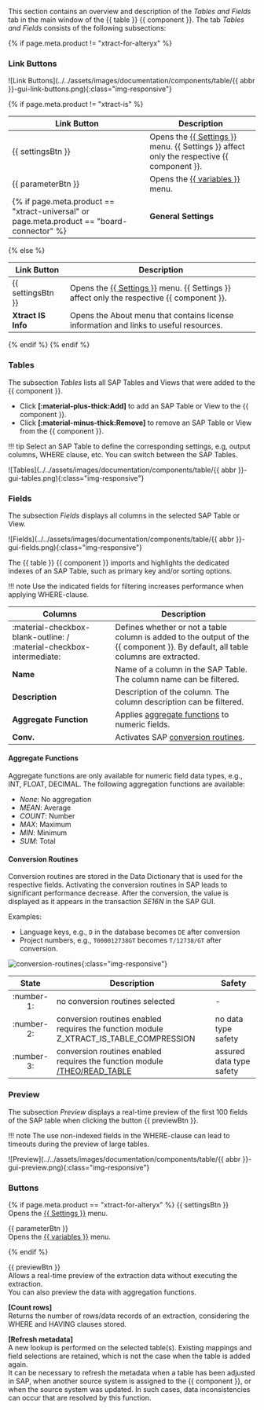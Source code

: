 
This section contains an overview and description of the *Tables and Fields* tab in the main window of the {{ table }} {{ component }}. 
The tab *Tables and Fields* consists of the following subsections:

{% if page.meta.product != "xtract-for-alteryx" %}
### Link Buttons

![Link Buttons](../../assets/images/documentation/components/table/{{ abbr }}-gui-link-buttons.png){:class="img-responsive"}

{% if page.meta.product != "xtract-is" %}

| Link Button | Description |
|-------------|-------------|
| {{ settingsBtn }} | Opens the [{{ Settings }}](settings.md) menu. {{ Settings }} affect only the respective {{ component }}. |
| {{ parameterBtn }} | Opens the [{{ variables }}](edit-runtime-parameters.md) menu. |
{% if page.meta.product == "xtract-universal" or page.meta.product == "board-connector" %}| **General Settings** | Opens the [General Settings](general-settings.md) menu. General Settings are the same for all {{ components }}. |  {% endif %}

{% else %} 

| Link Button | Description |
|-------------|-------------|
| {{ settingsBtn }} | Opens the [{{ Settings }}](settings.md) menu. {{ Settings }} affect only the respective {{ component }}. |
| **Xtract IS Info** | Opens the About menu that contains license information and links to useful resources. 

{% endif %}
{% endif %}

### Tables

The subsection *Tables* lists all SAP Tables and Views that were added to the {{ component }}.

- Click **[:material-plus-thick:Add]** to add an SAP Table or View to the {{ component }}.
- Click **[:material-minus-thick:Remove]** to remove an SAP Table or View  from the {{ component }}. 

!!! tip
	Select an SAP Table to define the corresponding settings, e.g, output columns, WHERE clause, etc. You can switch between the SAP Tables.

![Tables](../../assets/images/documentation/components/table/{{ abbr }}-gui-tables.png){:class="img-responsive"}

### Fields

The subsection *Fields* displays all columns in the selected SAP Table or View.

![Fields](../../assets/images/documentation/components/table/{{ abbr }}-gui-fields.png){:class="img-responsive"}

The {{ table }} {{ component }} imports and highlights the dedicated indexes of an SAP Table, such as primary key and/or sorting options. 

!!! note
	Use the indicated fields for filtering increases performance when applying WHERE-clause.

| Columns | Description |
|-------------|-------------|
| :material-checkbox-blank-outline: / :material-checkbox-intermediate: | Defines whether or not a table column is added to the output of the {{ component }}. By default, all table columns are extracted. |
| **Name** | Name of a column in the SAP Table. The column name can be filtered. |
| **Description** | Description of the column. The column description can be filtered. |
| **Aggregate Function** | Applies [aggregate functions](#aggregate-functions) to numeric fields. |
| **Conv.** | Activates SAP [conversion routines](#conversion-routines).|

#### Aggregate Functions

Aggregate functions are only available for numeric field data types, e.g., INT, FLOAT, DECIMAL. 
The following aggregation functions are available: 
- *None*: No aggregation 
- *MEAN*: Average
- *COUNT*: Number 
- *MAX*: Maximum
- *MIN*: Minimum 
- *SUM*: Total

#### Conversion Routines

Conversion routines are stored in the Data Dictionary that is used for the respective fields. 
Activating the conversion routines in SAP leads to significant performance decrease. 
After the conversion, the value is displayed as it appears in the transaction *SE16N* in the SAP GUI. 

Examples: 
- Language keys, e.g., `D` in the database becomes `DE` after conversion
- Project numbers, e.g., `T000012738GT` becomes `T/12738/GT` after conversion.

![conversion-routines](../../assets/images/documentation/components/table/conversion-routines.png){:class="img-responsive"}

| State | 	Description	| Safety | 
|:--------------:|--------------|---------|
| :number-1: | no conversion routines selected | - |
| :number-2: | conversion routines enabled <br>requires the function module Z_XTRACT_IS_TABLE_COMPRESSION | no data type safety |
| :number-3: | conversion routines enabled <br>requires the function module [/THEO/READ_TABLE](../setup-in-sap/custom-function-module-for-table-extraction.md) | assured data type safety | 

### Preview

The subsection *Preview* displays a real-time preview of the first 100 fields of the SAP table when clicking the button {{ previewBtn }}.

!!! note
	The use non-indexed fields in the WHERE-clause can lead to timeouts during the preview of large tables.

![Preview](../../assets/images/documentation/components/table/{{ abbr }}-gui-preview.png){:class="img-responsive"}


### Buttons

{% if page.meta.product == "xtract-for-alteryx" %}
{{ settingsBtn }}<br>
Opens the [{{ Settings }}](settings.md) menu. 
 
{{ parameterBtn }}<br>
Opens the [{{ variables }}](edit-runtime-parameters.md) menu. 

{% endif %}

{{ previewBtn }} <br>
Allows a real-time preview of the extraction data without executing the extraction. <br>
You can also preview the data with aggregation functions. 
 
**[Count rows]** <br>
Returns the number of rows/data records of an extraction, considering the WHERE and HAVING clauses stored. 

**[Refresh metadata]**<br>
A new lookup is performed on the selected table(s). Existing mappings and field selections are retained, which is not the case when the table is added again. <br>
It can be necessary to refresh the metadata when a table has been adjusted in SAP, when another source system is assigned to the {{ component }}, or when the source system was updated. 
In such cases, data inconsistencies can occur that are resolved by this function.   


